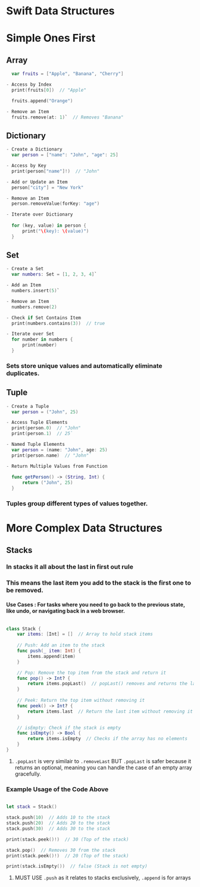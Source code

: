 # Swift Data Structures 

# Simple Ones First

## Array

```swift
  var fruits = ["Apple", "Banana", "Cherry"]

- Access by Index
  print(fruits[0])  // "Apple"

  fruits.append("Orange")

- Remove an Item
  fruits.remove(at: 1)`  // Removes "Banana"

  ```

## Dictionary
```swift
- Create a Dictionary  
  var person = ["name": "John", "age": 25]

- Access by Key  
  print(person["name"]!)  // "John"

- Add or Update an Item  
  person["city"] = "New York"

- Remove an Item  
  person.removeValue(forKey: "age")

- Iterate over Dictionary  
  
  for (key, value) in person {
      print("\(key): \(value)")
  }
  ```

## Set
```swift
- Create a Set  
  var numbers: Set = [1, 2, 3, 4]`

- Add an Item  
  numbers.insert(5)`

- Remove an Item  
  numbers.remove(2)

- Check if Set Contains Item  
  print(numbers.contains(3))  // true

- Iterate over Set
  for number in numbers {
      print(number)
  }
  ```

###  Sets store unique values and automatically eliminate duplicates.

## Tuple
```swift
- Create a Tuple  
  var person = ("John", 25)

- Access Tuple Elements  
  print(person.0)  // "John"  
  print(person.1)  // 25`

- Named Tuple Elements  
  var person = (name: "John", age: 25) 
  print(person.name)  // "John"`

- Return Multiple Values from Function  
 
  func getPerson() -> (String, Int) {
      return ("John", 25)
  }
  ```
### Tuples group different types of values together.

# More Complex Data Structures


## Stacks 

### In stacks it all about the last in first out rule
### This means the last item you add to the stack is the first one to be removed.

#### Use Cases :  For tasks where you need to go back to the previous state, like undo, or navigating back in a web browser.

```swift

class Stack {
    var items: [Int] = []  // Array to hold stack items
    
    // Push: Add an item to the stack
    func push(_ item: Int) {
        items.append(item)
    }

    // Pop: Remove the top item from the stack and return it
    func pop() -> Int? {
        return items.popLast()  // popLast() removes and returns the last item from the array
    }
    
    // Peek: Return the top item without removing it
    func peek() -> Int? {
        return items.last  // Return the last item without removing it
    }

    // isEmpty: Check if the stack is empty
    func isEmpty() -> Bool {
        return items.isEmpty  // Checks if the array has no elements
    }
}

```


1. `.popLast` is very similair to `.removeLast` BUT  `.popLast` is safer because it returns an optional, meaning you can handle the case of an empty array gracefully.

### Example Usage of the Code Above

```swift

let stack = Stack()

stack.push(10)  // Adds 10 to the stack
stack.push(20)  // Adds 20 to the stack
stack.push(30)  // Adds 30 to the stack

print(stack.peek()!)  // 30 (Top of the stack)

stack.pop()  // Removes 30 from the stack
print(stack.peek()!)  // 20 (Top of the stack)

print(stack.isEmpty())  // false (Stack is not empty)

```
1. MUST USE `.push` as it relates to stacks exclusively, `.append` is for arrays
